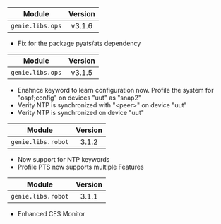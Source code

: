 | Module                  | Version       |
| ------------------------|:-------------:|
| ``genie.libs.ops``      |     v3.1.6    |

* Fix for the package pyats/ats dependency

| Module                  | Version       |
| ------------------------|:-------------:|
| ``genie.libs.ops``      |     v3.1.5    |

* Enahnce keyword to learn configuration now.
    Profile the system for "ospf;config" on devices "uut" as "snap2"
* Verity NTP is synchronized with "\<peer\>" on device "uut"
* Verity NTP is synchronized on device "uut"


| Module                  | Version       |
| ------------------------|:-------------:|
| ``genie.libs.robot``    | 3.1.2         |

* Now support for NTP keywords
* Profile PTS now supports multiple Features


| Module                  | Version       |
| ------------------------|:-------------:|
| ``genie.libs.robot``    | 3.1.1         |

* Enhanced CES Monitor
